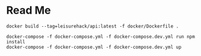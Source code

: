 # Read Me

    docker build --tag=leisurehack/api:latest -f docker/Dockerfile .

    docker-compose -f docker-compose.yml -f docker-compose.dev.yml run npm install
    docker-compose -f docker-compose.yml -f docker-compose.dev.yml up
